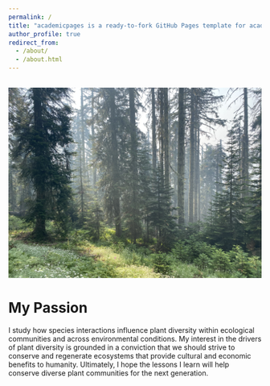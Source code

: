 ```yaml
---
permalink: /
title: "academicpages is a ready-to-fork GitHub Pages template for academic personal websites"
author_profile: true
redirect_from: 
  - /about/
  - /about.html
---
```


<br/><img src='/images/IMG_7559.jpg'>

My Passion
======
I study how species interactions influence plant diversity within ecological communities and across environmental conditions. My interest in the drivers of plant diversity is grounded in a conviction that we should strive to conserve and regenerate ecosystems that provide cultural and economic benefits to humanity. Ultimately, I hope the lessons I learn will help conserve diverse plant communities for the next generation.
